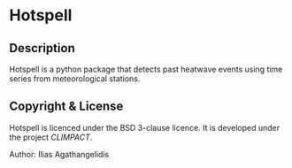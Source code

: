 # Hotspell

## Description

Hotspell is a python package that detects past heatwave events using time series
from meteorological stations.

## Copyright & License

Hotspell is licenced under the BSD 3-clause licence.
It is developed under the project _CLIMPACT_.

Author: Ilias Agathangelidis
